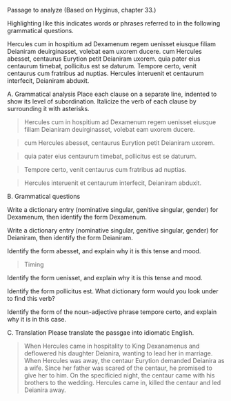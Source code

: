 Passage to analyze
(Based on Hyginus, chapter 33.)

Highlighting like this indicates words or phrases referred to in the following grammatical questions.

Hercules cum in hospitium ad Dexamenum regem uenisset eiusque filiam Deianiram deuirginasset, volebat eam uxorem ducere. 
cum Hercules abesset, centaurus Eurytion petit Deianiram uxorem. quia pater eius centaurum timebat, pollicitus est se daturum.
Tempore certo, venit centaurus cum fratribus ad nuptias. Hercules interuenit et centaurum interfecit, Deianiram abduxit.

A. Grammatical analysis
Place each clause on a separate line, indented to show its level of subordination. Italicize the verb of each clause by surrounding it with asterisks.

> Hercules cum in hospitium ad Dexamenum regem uenisset eiusque filiam Deianiram deuirginasset, volebat eam uxorem ducere.

>cum Hercules abesset, centaurus Eurytion petit Deianiram uxorem.

>quia pater eius centaurum timebat, pollicitus est se daturum.

>Tempore certo, venit centaurus cum fratribus ad nuptias.

>Hercules interuenit et centaurum interfecit, Deianiram abduxit.

B. Grammatical questions

Write a dictionary entry (nominative singular, genitive singular, gender) for Dexamenum, then identify the form Dexamenum.

Write a dictionary entry (nominative singular, genitive singular, gender) for Deianiram, then identify the form Deianiram.

Identify the form abesset, and explain why it is this tense and mood.

> Timing

Identify the form uenisset, and explain why it is this tense and mood.

Identify the form pollicitus est. What dictionary form would you look under to find this verb?

Identify the form of the noun-adjective phrase tempore certo, and explain why it is in this case.


C. Translation
Please translate the passgae into idiomatic English.

> When Hercules came in hospitality to King Dexanamenus and deflowered his daughter Deianira, wanting to lead her in marriage. 
When Hercules was away, the centaur Eurytion demanded Deianira as a wife. Since her father was scared of the centaur, he promised to give her to him.
On the specificied night, the centaur came with his brothers to the wedding. Hercules came in, killed the centaur and led Deianira away.

